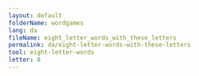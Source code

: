 ```yaml
---
layout: default
folderName: wordgames
lang: da
fileName: eight_letter_words_with_these_letters
permalink: da/eight-letter-words-with-these-letters
tool: eight-letter-words
letter: 8
---
```

